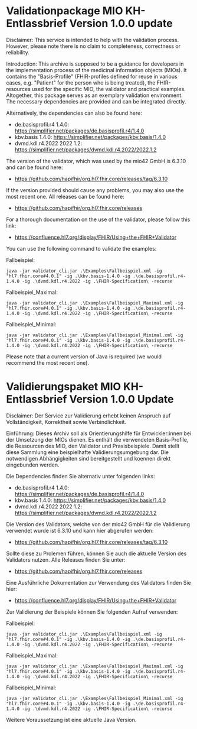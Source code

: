 # Validationpackage MIO KH-Entlassbrief Version 1.0.0 update

Disclaimer: This service is intended to help with the validation process. However, please note there is no claim to completeness, correctness or reliability.

Introduction: This archive is supposed to be a guidance for developers in the implementation process of the medicinal information objects (MIOs). It contains the "Basis-Profile" (FHIR-profiles defined for reuse in various cases, e.g. "Patient" for the person who is being treated), the FHIR-resources used for the specific MIO, the validator and practical examples. Altogether, this package serves as an exemplary validation environment. The necessary dependencies are provided and can be integrated directly.

Alternatively, the dependencies can also be found here:

- de.basisprofil.r4 1.4.0: https://simplifier.net/packages/de.basisprofil.r4/1.4.0
- kbv.basis 1.4.0: https://simplifier.net/packages/kbv.basis/1.4.0
- dvmd.kdl.r4.2022 2022 1.2: https://simplifier.net/packages/dvmd.kdl.r4.2022/2022.1.2

The version of the validator, which was used by the mio42 GmbH is 6.3.10 and can be found here: 
- https://github.com/hapifhir/org.hl7.fhir.core/releases/tag/6.3.10

If the version provided should cause any problems, you may also use the most recent one. All releases can be found here:
- https://github.com/hapifhir/org.hl7.fhir.core/releases
  
For a thorough documentation on the use of the validator, please follow this link:
- https://confluence.hl7.org/display/FHIR/Using+the+FHIR+Validator

You can use the following command to validate the examples:

Fallbeispiel:
```
java -jar validator_cli.jar .\Examples\Fallbeispiel.xml -ig "hl7.fhir.core#4.0.1" -ig .\kbv.basis-1.4.0 -ig .\de.basisprofil.r4-1.4.0 -ig .\dvmd.kdl.r4.2022 -ig .\FHIR-Specification\ -recurse
```
Fallbeispiel_Maximal:
```
java -jar validator_cli.jar .\Examples\Fallbeispiel_Maximal.xml -ig "hl7.fhir.core#4.0.1" -ig .\kbv.basis-1.4.0 -ig .\de.basisprofil.r4-1.4.0 -ig .\dvmd.kdl.r4.2022 -ig .\FHIR-Specification\ -recurse
```

Fallbeispiel_Minimal:
```
java -jar validator_cli.jar .\Examples\Fallbeispiel_Minimal.xml -ig "hl7.fhir.core#4.0.1" -ig .\kbv.basis-1.4.0 -ig .\de.basisprofil.r4-1.4.0 -ig .\dvmd.kdl.r4.2022 -ig .\FHIR-Specification\ -recurse
```

Please note that a current version of Java is required (we would recommend the most recent one).


# Validierungspaket MIO KH-Entlassbrief Version 1.0.0 Update

Disclaimer: 
Der Service zur Validierung erhebt keinen Anspruch auf Vollständigkeit, Korrektheit sowie Verbindlichkeit.

Einführung:
Dieses Archiv soll als Orientierungshilfe für Entwickler:innen bei der Umsetzung der MIOs dienen. 
Es enthält die verwendeten Basis-Profile, die Ressourcen des MIO, den Validator und Praxisbeispiele. Damit stellt diese Sammlung eine beispielhafte Validierungsumgebung dar. Die notwendigen Abhängigkeiten sind bereitgestellt und koennen direkt eingebunden werden.


Die Dependencies finden Sie alternativ unter folgenden links:

- de.basisprofil.r4 1.4.0: https://simplifier.net/packages/de.basisprofil.r4/1.4.0
- kbv.basis 1.4.0: https://simplifier.net/packages/kbv.basis/1.4.0
- dvmd.kdl.r4.2022 2022 1.2: https://simplifier.net/packages/dvmd.kdl.r4.2022/2022.1.2

Die Version des Validators, welche von der mio42 GmbH für die Validierung verwendet wurde ist 6.3.10 und kann hier abgerufen werden:
- https://github.com/hapifhir/org.hl7.fhir.core/releases/tag/6.3.10

Sollte diese zu Prolemen führen, können Sie auch die aktuelle  Version des Validators nutzen. Alle Releases finden Sie unter: 
- https://github.com/hapifhir/org.hl7.fhir.core/releases

Eine Ausführliche Dokumentation zur Verwendung des Validators finden Sie hier:
- https://confluence.hl7.org/display/FHIR/Using+the+FHIR+Validator

Zur Validierung der Beispiele können Sie folgenden Aufruf verwenden:

Fallbeispiel:
```
java -jar validator_cli.jar .\Examples\Fallbeispiel.xml -ig "hl7.fhir.core#4.0.1" -ig .\kbv.basis-1.4.0 -ig .\de.basisprofil.r4-1.4.0 -ig .\dvmd.kdl.r4.2022 -ig .\FHIR-Specification\ -recurse
```
Fallbeispiel_Maximal:
```
java -jar validator_cli.jar .\Examples\Fallbeispiel_Maximal.xml -ig "hl7.fhir.core#4.0.1" -ig .\kbv.basis-1.4.0 -ig .\de.basisprofil.r4-1.4.0 -ig .\dvmd.kdl.r4.2022 -ig .\FHIR-Specification\ -recurse
```

Fallbeispiel_Minimal:
```
java -jar validator_cli.jar .\Examples\Fallbeispiel_Minimal.xml -ig "hl7.fhir.core#4.0.1" -ig .\kbv.basis-1.4.0 -ig .\de.basisprofil.r4-1.4.0 -ig .\dvmd.kdl.r4.2022 -ig .\FHIR-Specification\ -recurse
```

Weitere Voraussetzung ist eine aktuelle Java Version.
